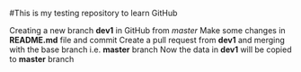 #This is my testing repository to learn GitHub

Creating a new branch __dev1__ in GitHub from *master*
Make some changes in __README.md__ file and commit
Create a pull request from __dev1__ and merging with the base branch i.e. __master__ branch
Now the data in __dev1__ will be copied to __master__ branch
